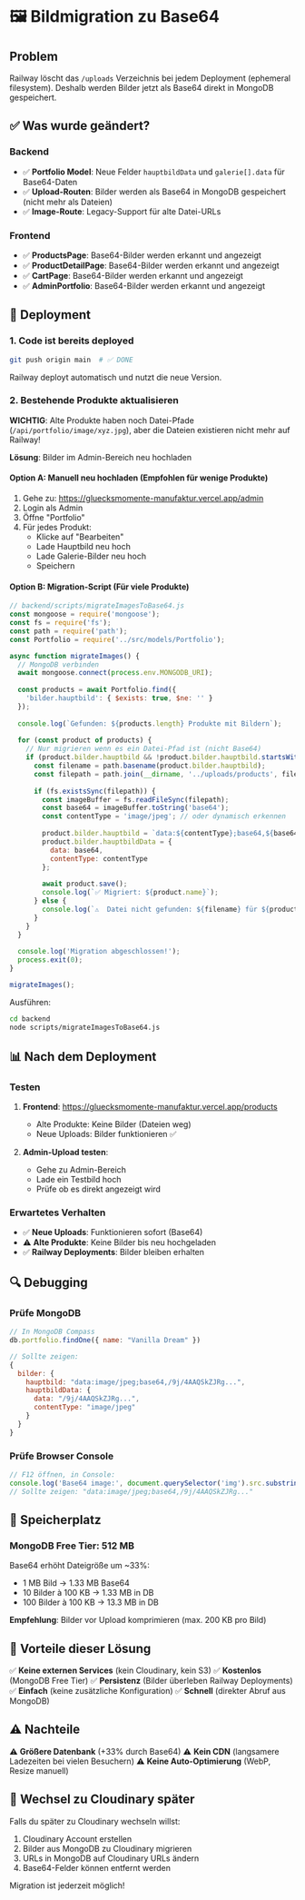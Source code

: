 # 🖼️ Bildmigration zu Base64

## Problem
Railway löscht das `/uploads` Verzeichnis bei jedem Deployment (ephemeral filesystem). 
Deshalb werden Bilder jetzt als Base64 direkt in MongoDB gespeichert.

## ✅ Was wurde geändert?

### Backend
- ✅ **Portfolio Model**: Neue Felder `hauptbildData` und `galerie[].data` für Base64-Daten
- ✅ **Upload-Routen**: Bilder werden als Base64 in MongoDB gespeichert (nicht mehr als Dateien)
- ✅ **Image-Route**: Legacy-Support für alte Datei-URLs

### Frontend
- ✅ **ProductsPage**: Base64-Bilder werden erkannt und angezeigt
- ✅ **ProductDetailPage**: Base64-Bilder werden erkannt und angezeigt
- ✅ **CartPage**: Base64-Bilder werden erkannt und angezeigt
- ✅ **AdminPortfolio**: Base64-Bilder werden erkannt und angezeigt

## 🚀 Deployment

### 1. Code ist bereits deployed
```bash
git push origin main  # ✅ DONE
```

Railway deployt automatisch und nutzt die neue Version.

### 2. Bestehende Produkte aktualisieren

**WICHTIG**: Alte Produkte haben noch Datei-Pfade (`/api/portfolio/image/xyz.jpg`), 
aber die Dateien existieren nicht mehr auf Railway!

**Lösung**: Bilder im Admin-Bereich neu hochladen

#### Option A: Manuell neu hochladen (Empfohlen für wenige Produkte)
1. Gehe zu: https://gluecksmomente-manufaktur.vercel.app/admin
2. Login als Admin
3. Öffne "Portfolio" 
4. Für jedes Produkt:
   - Klicke auf "Bearbeiten"
   - Lade Hauptbild neu hoch
   - Lade Galerie-Bilder neu hoch
   - Speichern

#### Option B: Migration-Script (Für viele Produkte)
```javascript
// backend/scripts/migrateImagesToBase64.js
const mongoose = require('mongoose');
const fs = require('fs');
const path = require('path');
const Portfolio = require('../src/models/Portfolio');

async function migrateImages() {
  // MongoDB verbinden
  await mongoose.connect(process.env.MONGODB_URI);
  
  const products = await Portfolio.find({
    'bilder.hauptbild': { $exists: true, $ne: '' }
  });
  
  console.log(`Gefunden: ${products.length} Produkte mit Bildern`);
  
  for (const product of products) {
    // Nur migrieren wenn es ein Datei-Pfad ist (nicht Base64)
    if (product.bilder.hauptbild && !product.bilder.hauptbild.startsWith('data:image/')) {
      const filename = path.basename(product.bilder.hauptbild);
      const filepath = path.join(__dirname, '../uploads/products', filename);
      
      if (fs.existsSync(filepath)) {
        const imageBuffer = fs.readFileSync(filepath);
        const base64 = imageBuffer.toString('base64');
        const contentType = 'image/jpeg'; // oder dynamisch erkennen
        
        product.bilder.hauptbild = `data:${contentType};base64,${base64}`;
        product.bilder.hauptbildData = {
          data: base64,
          contentType: contentType
        };
        
        await product.save();
        console.log(`✅ Migriert: ${product.name}`);
      } else {
        console.log(`⚠️  Datei nicht gefunden: ${filename} für ${product.name}`);
      }
    }
  }
  
  console.log('Migration abgeschlossen!');
  process.exit(0);
}

migrateImages();
```

Ausführen:
```bash
cd backend
node scripts/migrateImagesToBase64.js
```

## 📊 Nach dem Deployment

### Testen
1. **Frontend**: https://gluecksmomente-manufaktur.vercel.app/products
   - Alte Produkte: Keine Bilder (Dateien weg)
   - Neue Uploads: Bilder funktionieren ✅

2. **Admin-Upload testen**:
   - Gehe zu Admin-Bereich
   - Lade ein Testbild hoch
   - Prüfe ob es direkt angezeigt wird

### Erwartetes Verhalten
- ✅ **Neue Uploads**: Funktionieren sofort (Base64)
- ⚠️ **Alte Produkte**: Keine Bilder bis neu hochgeladen
- ✅ **Railway Deployments**: Bilder bleiben erhalten

## 🔍 Debugging

### Prüfe MongoDB
```javascript
// In MongoDB Compass
db.portfolio.findOne({ name: "Vanilla Dream" })

// Sollte zeigen:
{
  bilder: {
    hauptbild: "data:image/jpeg;base64,/9j/4AAQSkZJRg...",
    hauptbildData: {
      data: "/9j/4AAQSkZJRg...",
      contentType: "image/jpeg"
    }
  }
}
```

### Prüfe Browser Console
```javascript
// F12 öffnen, in Console:
console.log('Base64 image:', document.querySelector('img').src.substring(0, 50));
// Sollte zeigen: "data:image/jpeg;base64,/9j/4AAQSkZJRg..."
```

## 💾 Speicherplatz

### MongoDB Free Tier: 512 MB
Base64 erhöht Dateigröße um ~33%:
- 1 MB Bild → 1.33 MB Base64
- 10 Bilder à 100 KB → 1.33 MB in DB
- 100 Bilder à 100 KB → 13.3 MB in DB

**Empfehlung**: Bilder vor Upload komprimieren (max. 200 KB pro Bild)

## 🎯 Vorteile dieser Lösung

✅ **Keine externen Services** (kein Cloudinary, kein S3)
✅ **Kostenlos** (MongoDB Free Tier)
✅ **Persistenz** (Bilder überleben Railway Deployments)
✅ **Einfach** (keine zusätzliche Konfiguration)
✅ **Schnell** (direkter Abruf aus MongoDB)

## ⚠️ Nachteile

⚠️ **Größere Datenbank** (+33% durch Base64)
⚠️ **Kein CDN** (langsamere Ladezeiten bei vielen Besuchern)
⚠️ **Keine Auto-Optimierung** (WebP, Resize manuell)

## 🔄 Wechsel zu Cloudinary später

Falls du später zu Cloudinary wechseln willst:
1. Cloudinary Account erstellen
2. Bilder aus MongoDB zu Cloudinary migrieren
3. URLs in MongoDB auf Cloudinary URLs ändern
4. Base64-Felder können entfernt werden

Migration ist jederzeit möglich!
